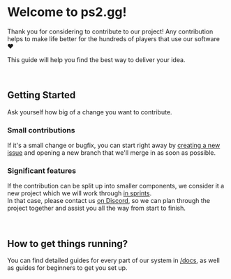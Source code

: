 # Welcome to ps2.gg!

Thank you for considering to contribute to our project! Any contribution helps to make life better for the hundreds of players that use our software ♥️

This guide will help you find the best way to deliver your idea.

<br>

## Getting Started

Ask yourself how big of a change you want to contribute.

### Small contributions

If it's a small change or bugfix, you can start right away by [creating a new issue](https://github.com/ps2gg/ps2.gg/issues/new) and opening a new branch that we'll merge in as soon as possible.

### Significant features

If the contribution can be split up into smaller components, we consider it a new project which we will work through [in sprints](/docs/Workflow.md).<br>
In that case, please contact us [on Discord](https://discord.gg/8MvTaUQM2E), so we can plan through the project together and assist you all the way from start to finish.

<br>

## How to get things running?

You can find detailed guides for every part of our system in [/docs](/docs/), as well as guides for beginners to get you set up.
